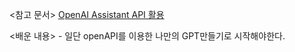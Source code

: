 <참고 문서>
    [OpenAI Assistant API 활용](https://24bean.tistory.com/entry/OpenAI-Assistant-API-%ED%99%9C%EC%9A%A9-%EC%98%88%EC%A0%9C-Python-Code-ChatGPT)

<배운 내용>
    - 일단 openAPI를 이용한 나만의 GPT만들기로 시작해야한다.